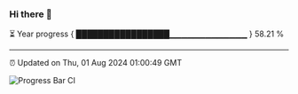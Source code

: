 ### Hi there 👋

⏳ Year progress { █████████████████▁▁▁▁▁▁▁▁▁▁▁▁▁ } 58.21 %

---

⏰ Updated on Thu, 01 Aug 2024 01:00:49 GMT

![Progress Bar CI](https://github.com/liununu/liununu/workflows/Progress%20Bar%20CI/badge.svg)
